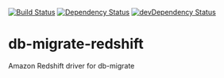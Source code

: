 [![Build Status](https://travis-ci.org/db-migrate/pg.svg?branch=master)](https://travis-ci.org/db-migrate/pg)
[![Dependency Status](https://david-dm.org/db-migrate/pg.svg)](https://david-dm.org/db-migrate/pg)
[![devDependency Status](https://david-dm.org/db-migrate/pg/dev-status.svg)](https://david-dm.org/db-migrate/pg#info=devDependencies)


# db-migrate-redshift
Amazon Redshift driver for db-migrate
